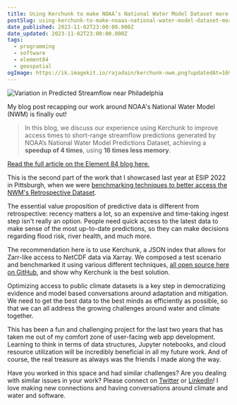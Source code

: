 ```yaml
---
title: Using Kerchunk to make NOAA’s National Water Model Dataset more accessible
postSlug: using-kerchunk-to-make-noaas-national-water-model-dataset-more-accessible
date_published: 2023-11-02T23:00:00.000Z
date_updated: 2023-11-02T23:00:00.000Z
tags:
  - programming
  - software
  - element84
  - geospatial
ogImage: https://ik.imagekit.io/rajadain/kerchunk-nwm.png?updatedAt=1699124196494
---
```


![Variation in Predicted Streamflow near Philadelphia](https://ik.imagekit.io/rajadain/kerchunk-nwm.png?updatedAt=1699124196494)

My blog post recapping our work around NOAA's National Water Model (NWM) is finally out!

> In this blog, we discuss our experience using Kerchunk to improve access times to short-range streamflow predictions generated by NOAA’s National Water Model Predictions Dataset, achieving a **speedup of 4 times**, using **16 times less memory**.

[Read the full article on the Element 84 blog here.](https://element84.com/software-engineering/using-kerchunk-to-make-noaas-national-water-model-dataset-more-accessible/)

This is the second part of the work that I showcased last year at ESIP 2022 in Pittsburgh, when we were [benchmarking techniques to better access the NWM's Retrospective Dataset](/posts/benchmarking-zarr-and-parquet-data-retrieval-using-the-national-water-model-nwm-in-a-cloud-native-environment).

The essential value proposition of predictive data is different from retrospective: recency matters a lot, so an expensive and time-taking ingest step isn't really an option. People need quick access to the latest data to make sense of the most up-to-date predictions, so they can make decisions regarding flood risk, river health, and much more.

The recommendation here is to use Kerchunk, a JSON index that allows for Zarr-like access to NetCDF data via Xarray. We composed a test scenario and benchmarked it using various different techniques, [all open source here on GitHub](https://github.com/azavea/noaa-hydro-data), and show why Kerchunk is the best solution.

Optimizing access to public climate datasets is a key step in democratizing evidence and model based conversations around adaptation and mitigation. We need to get the best data to the best minds as efficiently as possible, so that we can all address the growing challenges around water and climate together.

This has been a fun and challenging project for the last two years that has taken me out of my comfort zone of user-facing web app development. Learning to think in terms of data structures, Jupyter notebooks, and cloud resource utilization will be incredibly beneficial in all my future work. And of course, the real treasure as always was the friends I made along the way.

Have you worked in this space and had similar challenges? Are you dealing with similar issues in your work? Please connect on [Twitter](https://twitter.com/rajadain) or [LinkedIn](https://linkedin.com/in/tuhinanshu)! I love making new connections and having conversations around climate and water and software.
